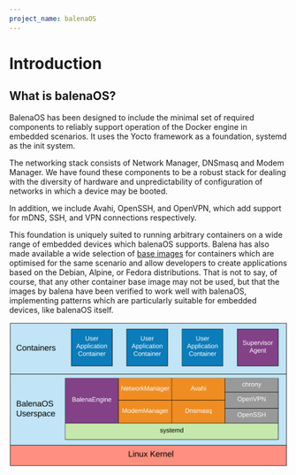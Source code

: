 ```yaml
---
project_name: balenaOS
---
```


# Introduction

## What is balenaOS?

BalenaOS has been designed to include the minimal set of required components to reliably support operation of the Docker engine in embedded scenarios. It uses the Yocto framework as a foundation, systemd as the init system.

The networking stack consists of Network Manager, DNSmasq and Modem Manager. We have found these components to be a robust stack for dealing with the diversity of hardware and unpredictability of configuration of networks in which a device may be booted.

In addition, we include Avahi, OpenSSH, and OpenVPN, which add support for mDNS, SSH, and VPN connections respectively.

This foundation is uniquely suited to running arbitrary containers on a wide range of embedded devices which balenaOS supports. Balena has also made available a wide selection of [base images](https://hub.docker.com/u/balenalib/) for containers which are optimised for the same scenario and allow developers to create applications based on the Debian, Alpine, or Fedora distributions. That is not to say, of course, that any other container base image may not be used, but that the images by balena have been verified to work well with balenaOS, implementing patterns which are particularly suitable for embedded devices, like balenaOS itself.

![ BalenaOS Components](./images/arch/balenaOS-components.png)
